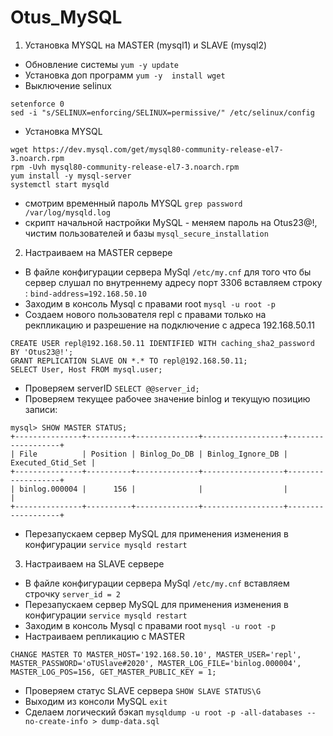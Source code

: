 # Otus_MySQL
1. Установка MYSQL на MASTER (mysql1) и SLAVE (mysql2)
- Обновление системы ```yum -y update```
- Установка доп программ ```yum -y  install wget```
- Выключение selinux
```  
setenforce 0
sed -i "s/SELINUX=enforcing/SELINUX=permissive/" /etc/selinux/config
```
- Установка MYSQL
```
wget https://dev.mysql.com/get/mysql80-community-release-el7-3.noarch.rpm
rpm -Uvh mysql80-community-release-el7-3.noarch.rpm
yum install -y mysql-server
systemctl start mysqld
```
- смотрим временный пароль MYSQL
``` grep password /var/log/mysqld.log ```
- скрипт начальной настройки MySQL - меняем пароль на Otus23@!, чистим пользователей и базы ```mysql_secure_installation ```
2. Настраиваем на MASTER сервере
- В файле конфигурации сервера MySql ```/etc/my.cnf``` для того что бы сервер слушал по внутреннему адресу порт 3306 вставляем строку :
 ```bind-address=192.168.50.10```
- Заходим в консоль Mysql c правами root  ```mysql -u root -p```
- Создаем нового пользователя repl с правами только на рекпликацию и разрешение на подключение с адреса 192.168.50.11
```
CREATE USER repl@192.168.50.11 IDENTIFIED WITH caching_sha2_password BY 'Otus23@!';
GRANT REPLICATION SLAVE ON *.* TO repl@192.168.50.11;
SELECT User, Host FROM mysql.user;
```
- Проверяем serverID ```SELECT @@server_id;```
- Проверяем текущее рабочее значение binlog и текущую позицию записи:
```
mysql> SHOW MASTER STATUS;
+---------------+----------+--------------+------------------+-------------------+
| File          | Position | Binlog_Do_DB | Binlog_Ignore_DB | Executed_Gtid_Set |
+---------------+----------+--------------+------------------+-------------------+
| binlog.000004 |      156 |              |                  |                   |
+---------------+----------+--------------+------------------+-------------------+
```
- Перезапускаем сервер MySQL для применения изменения в конфигурации ```service mysqld restart```
3. Настраиваем на SLAVE сервере
- В файле конфигурации сервера MySql ```/etc/my.cnf``` вставляем строчку ```server_id = 2```
- Перезапускаем сервер MySQL для применения изменения в конфигурации ```service mysqld restart```
- Заходим в консоль Mysql c правами root  ```mysql -u root -p```
- Настраиваем репликацию с MASTER
```
CHANGE MASTER TO MASTER_HOST='192.168.50.10', MASTER_USER='repl', MASTER_PASSWORD='oTUSlave#2020', MASTER_LOG_FILE='binlog.000004', MASTER_LOG_POS=156, GET_MASTER_PUBLIC_KEY = 1;
```
- Проверяем статус SLAVE сервера ```SHOW SLAVE STATUS\G```
- Выходим из консоли MySQL ```exit```
- Сделаем логический бэкап ```mysqldump -u root -p -all-databases --no-create-info > dump-data.sql```

